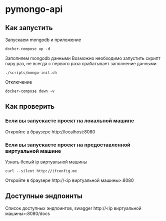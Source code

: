 # pymongo-api

## Как запустить

Запускаем mongodb и приложение

```shell
docker-compose up -d
```

Заполняем mongodb данными
Возможно необходимо запустить скрипт пару раз, не всегда с первого раза срабатывает заполнение данными

```shell
./scripts/mongo-init.sh
```

Отключение
```shell
docker-compose down -v
```

## Как проверить

### Если вы запускаете проект на локальной машине

Откройте в браузере http://localhost:8080

### Если вы запускаете проект на предоставленной виртуальной машине

Узнать белый ip виртуальной машины

```shell
curl --silent http://ifconfig.me
```

Откройте в браузере http://<ip виртуальной машины>:8080

## Доступные эндпоинты

Список доступных эндпоинтов, swagger http://<ip виртуальной машины>:8080/docs